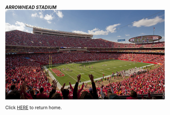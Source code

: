 **_ARROWHEAD STADIUM_**  
![Arrowhead Stadium](https://github.com/GGodsey45/MIDTERM/blob/47885fa5c336b0e99957a12d7c55424039ed502c/arrowhead.jpg "Stadium")


Click [HERE](README.md) to return home.

